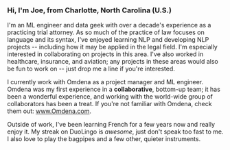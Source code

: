 ### Hi, I'm Joe, from Charlotte, North Carolina (U.S.)

I'm an ML engineer and data geek with over a decade's experience as a practicing trial attorney. As so much of the practice of law focuses on language and its syntax, I've enjoyed learning NLP and developing NLP projects -- including how it may be applied in the legal field.  I'm especially interested in collaborating on projects in this area.  I've also worked in healthcare, insurance, and aviation; any projects in these areas would also be fun to work on -- just drop me a line if you're interested.

I currently work with Omdena as a project manager and ML engineer. Omdena was my first experience in a __collaborative__, bottom-up team; it has been a wonderful experience, and working with the world-wide group of collaborators has been a treat. If you're not familiar with Omdena, check them out: www.Omdena.com. 

Outside of work, I've been learning French for a few years now and really enjoy it.  My streak on DuoLingo is _awesome_, just don't speak too fast to me. I also love to play the bagpipes and a few other, quieter instruments. 



<!--
**jnels13/jnels13** is a ✨ _special_ ✨ repository because its `README.md` (this file) appears on your GitHub profile.

Here are some ideas to get you started:

- 🔭 I’m currently working on ...
- 🌱 I’m currently learning ...
- 👯 I’m looking to collaborate on ...
- 🤔 I’m looking for help with ...
- 💬 Ask me about ...
- 📫 How to reach me: ...
- 😄 Pronouns: ...
- ⚡ Fun fact: ...
-->

